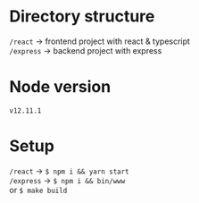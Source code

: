 # Directory structure
`/react` -> frontend project with react & typescript  
`/express` -> backend project with express  
# Node version
`v12.11.1`
# Setup
`/react` -> `$ npm i && yarn start`  
`/express` -> `$ npm i && bin/www`  
or `$ make build`